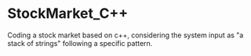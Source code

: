 # StockMarket_C++

Coding a stock market based on c++, considering the system input as "a stack of strings" following a specific pattern.

